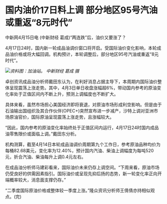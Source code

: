 # 国内油价17日料上调 部分地区95号汽油或重返“8元时代”

中新网4月15日电 (中新财经 葛成)“两连跌”后，油价又要涨了？

4月17日24时，国内新一轮成品油调价窗口将开启。受国际油价变化影响，本轮成品油价格或将大幅回调。机构预计，本轮调整后，部分地区95号汽油或重返“8元时代”。

![](https://inews.gtimg.com/om_bt/OXX8SPRNGP88wtGKsktyNRxPUuCH5qHjqf9QP6d0ddjb0AA/1000)_资料图：加油站。
中新财经 葛成 摄_

卓创资讯成品油分析师戴田东认为，在利好消息占据主导下，本周期内国际油价整体呈现震荡上涨走势。其中，4月3日单日收盘涨幅超6%，带动国内参考的原油变化率处于正值区间内不断上升，预测上调幅度也不断扩大。

具体来看，虽然市场担心美国经济即将衰退，对原油市场形成利空影响。但是由于石油输出国组织及其合作伙伴(OPEC+)突然宣布进一步减产，沙特上调对亚洲市场原油官价，国际原油呈现震荡上涨走势，且涨幅较大。

“因此，国内参考的原油变化率始终处于正值区间内运行，4月17日24时国内成品油零售限价或面临上调。”戴田东分析。

机构测算，截至4月14日本轮成品油调价周期第九个工作日，参考原油品种均价为每桶82.68美元，变化率为12.40%，预计国内汽油、柴油上调幅度为每吨520元，折合汽油、柴油每升上调0.4元左右。

在成品油分析师马建彩看来，国际油价未来仍存上调空间。“下周来看，原油市场仍受良好的供需因素指引。国际油价或呈现先抑后扬的态势，新一轮变化率正向开端概率较大，消息面支撑仍存。”

“二季度国际原油价格或整体较一季度上涨。”隆众资讯分析师王倩倩亦持相似观点。(完)


